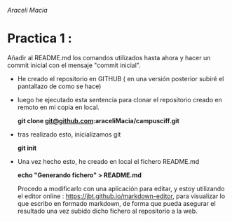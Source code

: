   *Araceli Macía* 
# Practica 1 :  

Añadir al README.md los comandos utilizados hasta ahora y hacer un commit inicial con el mensaje "commit inicial".  

 - He creado el repositorio en GITHUB ( en una versión posterior subiré el pantallazo de como se hace)
- luego he ejecutado esta sentencia para clonar el repositorio creado en remoto en mi copia en local.

  **git clone git@github.com:araceliMacia/campusciff.git** 
  
- tras realizado esto, inicializamos git
 
  **git init** 

- Una vez hecho esto, he creado en local el fichero README.md

  **echo "Generando fichero" > README.md**
   
   Procedo a modificarlo con una aplicación para editar,  y estoy utilizando el editor online : https://jbt.github.io/markdown-editor,  para visualizar lo que escribo en formado markdown, de forma que pueda asegurar el resultado una vez subido dicho fichero al repositorio a la web.
   